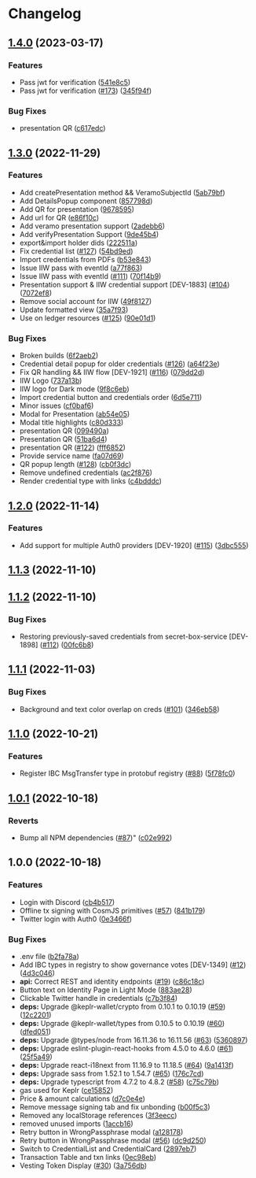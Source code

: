 # Changelog

## [1.4.0](https://github.com/cheqd/wallet/compare/1.3.0...1.4.0) (2023-03-17)


### Features

* Pass jwt for verification ([541e8c5](https://github.com/cheqd/wallet/commit/541e8c57fd96d334f523f4de054243299c715512))
* Pass jwt for verification ([#173](https://github.com/cheqd/wallet/issues/173)) ([345f94f](https://github.com/cheqd/wallet/commit/345f94fd0132595c4f40b57b3bd9e7f36f4c9d2d))


### Bug Fixes

* presentation QR ([c617edc](https://github.com/cheqd/wallet/commit/c617edc2989ced1edb4fd486e5193317c307a0a1))

## [1.3.0](https://github.com/cheqd/wallet/compare/1.2.0...1.3.0) (2022-11-29)


### Features

* Add createPresentation method && VeramoSubjectId ([5ab79bf](https://github.com/cheqd/wallet/commit/5ab79bf2ec097cf2bbd69d7238f0011bd71d76f9))
* Add DetailsPopup component ([857798d](https://github.com/cheqd/wallet/commit/857798d0a738609677111d47804168c60b393a56))
* Add QR for presentation ([9678595](https://github.com/cheqd/wallet/commit/9678595ee5ececd0c6fb0a2610467a19e3a5ffdf))
* Add url for QR ([e86f10c](https://github.com/cheqd/wallet/commit/e86f10cdcdf3c990bcd0507c43d06263174d8e83))
* Add veramo presentation support ([2adebb6](https://github.com/cheqd/wallet/commit/2adebb633e45e3ab8ba765bc7016232f049b69ad))
* Add verifyPresentation Support ([9de45b4](https://github.com/cheqd/wallet/commit/9de45b4de8834e24094bb7081fbdb8df58b619bc))
* export&import holder dids ([222511a](https://github.com/cheqd/wallet/commit/222511a05e78ff366dea9b8be061057fcb2233bd))
* Fix credential list ([#127](https://github.com/cheqd/wallet/issues/127)) ([54bd9ed](https://github.com/cheqd/wallet/commit/54bd9ed69e2e2e6876c0a461f6978ac0768d462e))
* Import credentials from PDFs ([b53e843](https://github.com/cheqd/wallet/commit/b53e8438a8b0ae6262ac2f39854ad51f9ac951e6))
* Issue IIW pass with eventId ([a77f863](https://github.com/cheqd/wallet/commit/a77f863e9a1b413ab93bb03a21d579f7379cb192))
* Issue IIW pass with eventId ([#111](https://github.com/cheqd/wallet/issues/111)) ([70f14b9](https://github.com/cheqd/wallet/commit/70f14b93d84fc14e8f10a9822713afa06df0a8df))
* Presentation support & IIW credential support [DEV-1883] ([#104](https://github.com/cheqd/wallet/issues/104)) ([7072ef8](https://github.com/cheqd/wallet/commit/7072ef812b95f790afd6905d56155ef2ee56d1d3))
* Remove social account for IIW ([49f8127](https://github.com/cheqd/wallet/commit/49f8127390622c5c4d4a76ac9b1f6383ba0885fc))
* Update formatted view ([35a7f93](https://github.com/cheqd/wallet/commit/35a7f93b695a83fbf2a17c3b02c874bf1f757b7c))
* Use on ledger resources ([#125](https://github.com/cheqd/wallet/issues/125)) ([90e01d1](https://github.com/cheqd/wallet/commit/90e01d1d1dfbd968b38ec9b930edf2040d70a6c7))


### Bug Fixes

* Broken builds ([6f2aeb2](https://github.com/cheqd/wallet/commit/6f2aeb2c02e314e4388b1dd7a94869845b8921f8))
* Credential detail popup for older credentials ([#126](https://github.com/cheqd/wallet/issues/126)) ([a64f23e](https://github.com/cheqd/wallet/commit/a64f23e2e7c43108ff87fe8e55edaf9b84959133))
* Fix QR handling && IIW flow [DEV-1921] ([#116](https://github.com/cheqd/wallet/issues/116)) ([079dd2d](https://github.com/cheqd/wallet/commit/079dd2d76ea3f98813fdf122dcf7711b81173a22))
* IIW Logo ([737a13b](https://github.com/cheqd/wallet/commit/737a13bf47bf520e0cc91cf68505e13ebe9d2205))
* IIW logo for Dark mode ([9f8c6eb](https://github.com/cheqd/wallet/commit/9f8c6ebfad97e605864e8685312e5d538259271e))
* Import credential button and credentials order ([6d5e711](https://github.com/cheqd/wallet/commit/6d5e711926960afe7ed5b27f68832e244755fb18))
* Minor issues ([cf0baf6](https://github.com/cheqd/wallet/commit/cf0baf623ec2d756126b9a30c99ccfde784eaea2))
* Modal for Presentation ([ab54e05](https://github.com/cheqd/wallet/commit/ab54e05bb556ec491aa5de2668965510877c0333))
* Modal title highlights ([c80d333](https://github.com/cheqd/wallet/commit/c80d333dfb26f7fbd58d902a0de9a15580d23eba))
* presentation QR ([099490a](https://github.com/cheqd/wallet/commit/099490ade3d72f46ebba021fdcd8984df280f04f))
* Presentation QR ([51ba6d4](https://github.com/cheqd/wallet/commit/51ba6d42167b004f4b405f2c9501833a3d392bd1))
* presentation QR ([#122](https://github.com/cheqd/wallet/issues/122)) ([fff6852](https://github.com/cheqd/wallet/commit/fff6852996636514bed678f31654524aacc34ee7))
* Provide service name ([fa07d69](https://github.com/cheqd/wallet/commit/fa07d69f401836ea693a5c8a92051074756221f2))
* QR popup length ([#128](https://github.com/cheqd/wallet/issues/128)) ([cb0f3dc](https://github.com/cheqd/wallet/commit/cb0f3dc72cae03b9c8902edb8ab1e7081a203b06))
* Remove undefined credentials ([ac2f876](https://github.com/cheqd/wallet/commit/ac2f876c25da2d03b45e6645c9a9a252491c976e))
* Render credential type with links ([c4bdddc](https://github.com/cheqd/wallet/commit/c4bdddcc072ad14e24f06007f247ea160dd2cd39))

## [1.2.0](https://github.com/cheqd/wallet/compare/1.1.3...1.2.0) (2022-11-14)


### Features

* Add support for multiple Auth0 providers [DEV-1920] ([#115](https://github.com/cheqd/wallet/issues/115)) ([3dbc555](https://github.com/cheqd/wallet/commit/3dbc555483a2b45ece5280635ea5de05206a4947))

## [1.1.3](https://github.com/cheqd/wallet/compare/1.1.2...1.1.3) (2022-11-10)

## [1.1.2](https://github.com/cheqd/wallet/compare/1.1.1...1.1.2) (2022-11-10)


### Bug Fixes

* Restoring previously-saved credentials from secret-box-service [DEV-1898] ([#112](https://github.com/cheqd/wallet/issues/112)) ([00fc6b8](https://github.com/cheqd/wallet/commit/00fc6b88ae007495de790f0d57669fa37d1ce8d4))

## [1.1.1](https://github.com/cheqd/wallet/compare/1.1.0...1.1.1) (2022-11-03)


### Bug Fixes

* Background and text color overlap on creds ([#101](https://github.com/cheqd/wallet/issues/101)) ([346eb58](https://github.com/cheqd/wallet/commit/346eb58179bbc1197a27317febbb5087f93d8db7))

## [1.1.0](https://github.com/cheqd/wallet/compare/1.0.1...1.1.0) (2022-10-21)


### Features

* Register IBC MsgTransfer type in protobuf registry ([#88](https://github.com/cheqd/wallet/issues/88)) ([5f78fc0](https://github.com/cheqd/wallet/commit/5f78fc0937ca58ab0ecc8dae99d8a20c57881d61))

## [1.0.1](https://github.com/cheqd/wallet/compare/1.0.0...1.0.1) (2022-10-18)


### Reverts

* Bump all NPM dependencies ([#87](https://github.com/cheqd/wallet/issues/87))" ([c02e992](https://github.com/cheqd/wallet/commit/c02e9923d5209c71c4ef28172eea4370f5cdf443))

## 1.0.0 (2022-10-18)


### Features

* Login with Discord ([cb4b517](https://github.com/cheqd/wallet/commit/cb4b517f6827659c24b3636e134f35458f9322f3))
* Offline tx signing with CosmJS primitives ([#57](https://github.com/cheqd/wallet/issues/57)) ([841b179](https://github.com/cheqd/wallet/commit/841b17985e7cdb07aa7301659bfd08147fe77fef))
* Twitter login with Auth0 ([0e3466f](https://github.com/cheqd/wallet/commit/0e3466f79c11879b637e64e773c0cca94b1e9836))


### Bug Fixes

* .env file ([b2fa78a](https://github.com/cheqd/wallet/commit/b2fa78aebc2fb7e25c852e9d578a449bf3a03c05))
* Add IBC types in registry to show governance votes [DEV-1349] ([#12](https://github.com/cheqd/wallet/issues/12)) ([4d3c046](https://github.com/cheqd/wallet/commit/4d3c0466be9e8196cd96a9ef2f10bcd7eebf17c8))
* **api:** Correct REST and identity endpoints ([#19](https://github.com/cheqd/wallet/issues/19)) ([c86c18c](https://github.com/cheqd/wallet/commit/c86c18c9edc3f9c92ba056ed054d8203c7fd3e66))
* Button text on Identity Page in Light Mode ([883ae28](https://github.com/cheqd/wallet/commit/883ae280be1036ade69ebc7d8b12f960e5283ae0))
* Clickable Twitter handle in credentials ([c7b3f84](https://github.com/cheqd/wallet/commit/c7b3f843d0f02670e043243fe81a5c0e1a52dd69))
* **deps:** Upgrade @keplr-wallet/crypto from 0.10.1 to 0.10.19 ([#59](https://github.com/cheqd/wallet/issues/59)) ([12c2201](https://github.com/cheqd/wallet/commit/12c22016c6ad2a7e1c8c4f379b852ff7ede04533))
* **deps:** Upgrade @keplr-wallet/types from 0.10.5 to 0.10.19 ([#60](https://github.com/cheqd/wallet/issues/60)) ([dfed051](https://github.com/cheqd/wallet/commit/dfed05152cfbf79c2b164e6494e23db839c619b6))
* **deps:** Upgrade @types/node from 16.11.36 to 16.11.56 ([#63](https://github.com/cheqd/wallet/issues/63)) ([5360897](https://github.com/cheqd/wallet/commit/53608974cde4ee24dd0280ac86d42f1cb90b054c))
* **deps:** Upgrade eslint-plugin-react-hooks from 4.5.0 to 4.6.0 ([#61](https://github.com/cheqd/wallet/issues/61)) ([25f5a49](https://github.com/cheqd/wallet/commit/25f5a49c124b93c948f7250839cfb6720b542c74))
* **deps:** Upgrade react-i18next from 11.16.9 to 11.18.5 ([#64](https://github.com/cheqd/wallet/issues/64)) ([9a1413f](https://github.com/cheqd/wallet/commit/9a1413fad6c201144021ab6f9e4c8732254a6757))
* **deps:** Upgrade sass from 1.52.1 to 1.54.7 ([#65](https://github.com/cheqd/wallet/issues/65)) ([176c7cd](https://github.com/cheqd/wallet/commit/176c7cd885130a8530665063eab5bc4541943bed))
* **deps:** Upgrade typescript from 4.7.2 to 4.8.2 ([#58](https://github.com/cheqd/wallet/issues/58)) ([c75c79b](https://github.com/cheqd/wallet/commit/c75c79b43eb9b92797a0e6e2dffb9cfb60939ef3))
* gas used for Keplr ([ce15852](https://github.com/cheqd/wallet/commit/ce1585285afac2a1d9e192db66e2ed04162f1e11))
* Price & amount calculations ([d7c0e4e](https://github.com/cheqd/wallet/commit/d7c0e4e94b353275777979305223551320dd7142))
* Remove message signing tab and fix unbonding ([b00f5c3](https://github.com/cheqd/wallet/commit/b00f5c351899289f79320f1c14cb71c2dc626096))
* Removed any localStorage references ([3f3eecc](https://github.com/cheqd/wallet/commit/3f3eecc0152fb976ec103391b1b668685e5e3353))
* removed unused imports ([1accb16](https://github.com/cheqd/wallet/commit/1accb16ce04f2fbace2dd3824987caf34b18750d))
* Retry button in WrongPassphrase modal ([a128178](https://github.com/cheqd/wallet/commit/a12817844f5682eb67b8d2ed4e6f37b6346f5d80))
* Retry button in WrongPassphrase modal ([#56](https://github.com/cheqd/wallet/issues/56)) ([dc9d250](https://github.com/cheqd/wallet/commit/dc9d250dd2a1839506d50d709dc773cf379488f2))
* Switch to CredentialList and CredentialCard ([2897eb7](https://github.com/cheqd/wallet/commit/2897eb71d8bf9de70439ae49b0c1006623edee73))
* Transaction Table and txn links ([0ec98eb](https://github.com/cheqd/wallet/commit/0ec98ebdd0819d6599aaf68a8d0b5b6d2198ad53))
* Vesting Token Display ([#30](https://github.com/cheqd/wallet/issues/30)) ([3a756db](https://github.com/cheqd/wallet/commit/3a756dbd627819e2a8b3f9b661e691f36ba0d407))
